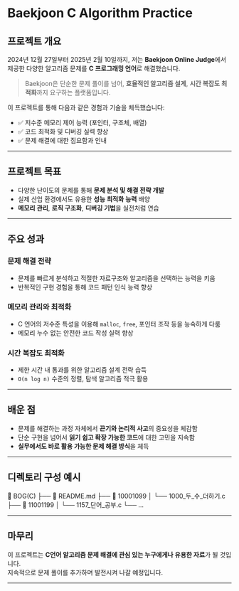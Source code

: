 # Baekjoon C Algorithm Practice

## 프로젝트 개요

2024년 12월 27일부터 2025년 2월 10일까지, 저는 **Baekjoon Online Judge**에서 제공한 다양한 알고리즘 문제를 **C 프로그래밍 언어**로 해결했습니다.

> Baekjoon은 단순한 문제 풀이를 넘어, **효율적인 알고리즘 설계**, **시간 복잡도 최적화**까지 요구하는 플랫폼입니다.

이 프로젝트를 통해 다음과 같은 경험과 기술을 체득했습니다:

- ✅ 저수준 메모리 제어 능력 (포인터, 구조체, 배열)
- ✅ 코드 최적화 및 디버깅 실력 향상
- ✅ 문제 해결에 대한 집요함과 인내

---

## 프로젝트 목표

- 다양한 난이도의 문제를 통해 **문제 분석 및 해결 전략 개발**
- 실제 산업 환경에서도 유용한 **성능 최적화 능력** 배양
- **메모리 관리**, **로직 구조화**, **디버깅 기법**을 실전처럼 연습

---

## 주요 성과

### 문제 해결 전략
- 문제를 빠르게 분석하고 적절한 자료구조와 알고리즘을 선택하는 능력을 키움
- 반복적인 구현 경험을 통해 코드 패턴 인식 능력 향상

### 메모리 관리와 최적화
- C 언어의 저수준 특성을 이용해 `malloc`, `free`, 포인터 조작 등을 능숙하게 다룸
- 메모리 누수 없는 안전한 코드 작성 실력 향상

### 시간 복잡도 최적화
- 제한 시간 내 통과를 위한 알고리즘 설계 전략 습득
- `O(n log n)` 수준의 정렬, 탐색 알고리즘 적극 활용

---

## 배운 점

- 문제를 해결하는 과정 자체에서 **끈기와 논리적 사고**의 중요성을 체감함
- 단순 구현을 넘어서 **읽기 쉽고 확장 가능한 코드**에 대한 고민을 지속함
- **실무에서도 바로 활용 가능한 문제 해결 방식**을 체득

---

## 디렉토리 구성 예시

📁 BOG(C) ├── 📄 README.md ├── 📁 10001099 │ └── 1000_두_수_더하기.c ├── 📁 11001199 │ └── 1157_단어_공부.c └── ...


---

## 마무리

이 프로젝트는 **C언어 알고리즘 문제 해결에 관심 있는 누구에게나 유용한 자료**가 될 것입니다.  
지속적으로 문제 풀이를 추가하며 발전시켜 나갈 예정입니다.

---
